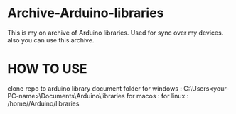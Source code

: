 # Archive-Arduino-libraries
This is my on archive of Arduino libraries.
Used for sync over my devices.
also you can use this archive.

# HOW TO USE
clone repo to arduino library document folder
for windows : C:\Users\<your-PC-name>\Documents\Arduino\libraries
for macos :
for linux : /home/<your-name>/Arduino/libraries

